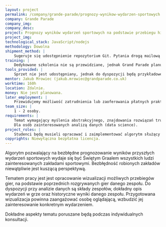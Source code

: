 ```yaml
---
layout: project
permalink: /company/grande-parade/prognozy-wynikow-wydarzen-sportowych
company: Grande Parade
company_img:
company_desc:
project: Prognozy wyników wydarzeń sportowych na podstawie przebiegu historycznych gier
project_img:
technological_stack: JavaScript/nodejs
methodology: Dowolna
shipment_method: |
    Sugeruje się udostępnienie repozytorium Git. Pytania drogą mailową lub na konsultacjach w siedzibie firmy Grand Parade, 2h w tygodniu.
training: |
    Dedykowane szkolenia nie są przewidziane, jednak Grand Parade planuje prowadzić cykl warsztatów na Uniwersytecie w przyszłym semestrze, gdzie będzie poruszana tematyka związana z podstawami wykorzystywanej technologii (JavaScript/nodejs).
tools_provided: |
    Sprzet nie jest udostępniany, jednak do dyspozycji będą przykładowe dane, na których będzie można pracować.
mentor: Jakub Mrowiec (jakub.mrowiec@grandparade.co.uk)
worktime: 160h
location: Zdalnie.
money: Nie jest planowana.
later_employment: |
    Przewidujemy możliwość zatrudnienia lub zaoferowania płatnych praktyk.
team_size: |
    1 - ­2 osoby.
requirements: |
    Temat wymagający myślenia abstrakcyjnego, znajdowania rozwiązań trudnych, nieoczywistych problemów. Zainteresowanie bettingiem lub sportem będzie dużym atutem.
    Dla osób zainteresowanych analizą danych (data science).
project_roles: |
    Studenci będą musieli opracować i zaimplementować algorytm służący do przewidywania wyników meczów.
copyrights: Niewyłączna bezpłatna licencja.
---
```

Algorytm pozwalający na bezbłędne prognozowanie wyników przyszłych wydarzeń sportowych wydaje się być Świętym Graalem wszystkich ludzi zainteresowanych zakładami sportowymi. Bezbłędność robionych zakładów niewątpliwie jest kuszącą perspektywą.

Tematem pracy jest jest opracowanie wizualizacji możliwych przebiegów gier, na podstawie poprzednich rozgrywanych gier danego zespołu. Do dyspozycji przy analizie danych są składy zespołów, dokładny opis wydarzeń w grze oraz historyczne wyniki danego zespołu. Przygotowana wizualizacja powinna zaangażować osobę oglądającą, wzbudzić jej zainteresowanie konkretnym wydarzeniem.

Dokładne aspekty tematu poruszane będą podczas indywidualnych konsultacji.